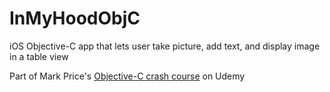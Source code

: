 # InMyHoodObjC

iOS Objective-C app that lets user take picture, add text, and display image in a table view

Part of Mark Price's [Objective-C crash course](https://www.udemy.com/objectivec/) on Udemy
